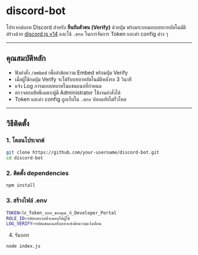 # discord-bot

โปรเจกต์บอท Discord สำหรับ **ยืนยันตัวตน (Verify)** ด้วยปุ่ม พร้อมระบบมอบบทบาทอัตโนมัติ  
สร้างด้วย [discord.js v14](https://discord.js.org) และใช้ `.env` ในการจัดการ Token และค่า config ต่าง ๆ

---

## คุณสมบัติหลัก

- ฟังคำสั่ง `/embed` เพื่อส่งข้อความ Embed พร้อมปุ่ม Verify  
- เมื่อผู้ใช้กดปุ่ม Verify จะได้รับบทบาทอัตโนมัติหลังรอ 3 วินาที  
- แจ้ง Log การมอบบทบาทในแชนแนลที่กำหนด  
- ตรวจสอบสิทธิ์เฉพาะผู้มี Administrator ใช้งานคำสั่งได้  
- Token และค่า config ถูกเก็บใน `.env` ปลอดภัยไม่รั่วไหล

---

## วิธีติดตั้ง

### 1. โคลนโปรเจกต์
```bash
git clone https://github.com/your-username/discord-bot.git
cd discord-bot
```
### 2. ติดตั้ง dependencies
```bash
npm install
```
### 3. สร้างไฟล์ .env
```bash
TOKEN=ใส่_Token_บอท_ของคุณ_ที่_Developer_Portal
ROLE_ID=รหัสบทบาทที่จะมอบให้ผู้ใช้
LOG_VERIFY=รหัสแชนแนลที่บอทจะส่งข้อความแจ้งเตือน
```
4. รันบอท
```bash
node index.js
```

